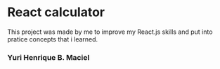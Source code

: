 # React calculator

This project was made by me to improve my React.js skills and put into pratice concepts that i learned.

### Yuri Henrique B. Maciel
